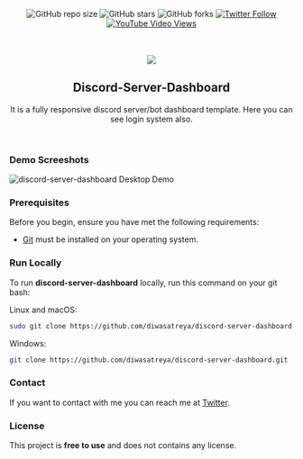

<div align="center">
  
  ![GitHub repo size](https://img.shields.io/github/repo-size/diwasatreya/discord-server-dashboard)
  ![GitHub stars](https://img.shields.io/github/stars/diwasatreya/discord-server-dashboard?style=social)
  ![GitHub forks](https://img.shields.io/github/forks/diwasatreya/discord-server-dashboard?style=social)
  [![Twitter Follow](https://img.shields.io/twitter/follow/diwasatreya?style=social)](https://twitter.com/intent/follow?screen_name=diwasatreya)
  [![YouTube Video Views](https://img.shields.io/youtube/views/BK9_voy6VXU?style=social)](https://youtu.be/BK9_voy6VXU)

  <br />
  <br />
  
  <img src="./readme-images/project-logo.png" />

  <h2 align="center">Discord-Server-Dashboard</h2>

  It is a fully responsive discord server/bot dashboard template. Here you can see login system also. 


</div>

<br />

### Demo Screeshots

![discord-server-dashboard Desktop Demo](./readme-images/desktop.png "Desktop Demo")

### Prerequisites

Before you begin, ensure you have met the following requirements:

* [Git](https://git-scm.com/downloads "Download Git") must be installed on your operating system.

### Run Locally

To run **discord-server-dashboard** locally, run this command on your git bash:

Linux and macOS:

```bash
sudo git clone https://github.com/diwasatreya/discord-server-dashboard.git
```

Windows:

```bash
git clone https://github.com/diwasatreya/discord-server-dashboard.git
```

### Contact

If you want to contact with me you can reach me at [Twitter](https://www.twitter.com/diwasatreya).

### License

This project is **free to use** and does not contains any license.